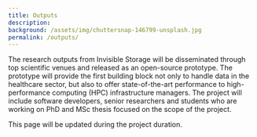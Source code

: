```yaml
---
title: Outputs
description:
background: /assets/img/chuttersnap-146799-unsplash.jpg
permalink: /outputs/
---
```


The research outputs from Invisible Storage will be disseminated through top scientific venues and released as an open-source prototype. The prototype will provide the first building block not only to handle data in the healthcare sector, but also to offer state-of-the-art performance to high-performance computing (HPC) infrastructure managers. The project will include software developers, senior researchers and students who are working on PhD and MSc thesis focused on the scope of the project.

This page will be updated during the project duration.
